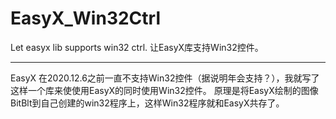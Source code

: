# EasyX_Win32Ctrl
Let easyx lib supports win32 ctrl. 让EasyX库支持Win32控件。

---

  EasyX 在2020.12.6之前一直不支持Win32控件（据说明年会支持？），我就写了这样一个库来使使用EasyX的同时使用Win32控件。
  原理是将EasyX绘制的图像BitBlt到自己创建的win32程序上，这样Win32程序就和EasyX共存了。
